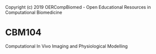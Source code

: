 Copyright (c) 2019 OERCompBiomed - Open Educational Resources in Computational Biomedicine

# CBM104
Computational In Vivo Imaging and Physiological Modelling
